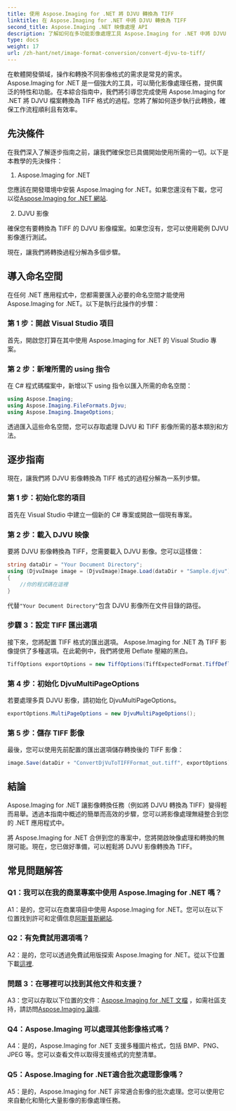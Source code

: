 ```yaml
---
title: 使用 Aspose.Imaging for .NET 將 DJVU 轉換為 TIFF
linktitle: 在 Aspose.Imaging for .NET 中將 DJVU 轉換為 TIFF
second_title: Aspose.Imaging .NET 映像處理 API
description: 了解如何在多功能影像處理工具 Aspose.Imaging for .NET 中將 DJVU 轉換為 TIFF。讓您的影像轉換任務變得更加輕鬆。
type: docs
weight: 17
url: /zh-hant/net/image-format-conversion/convert-djvu-to-tiff/
---
```

在軟體開發領域，操作和轉換不同影像格式的需求是常見的需求。 Aspose.Imaging for .NET 是一個強大的工具，可以簡化影像處理任務，提供廣泛的特性和功能。在本綜合指南中，我們將引導您完成使用 Aspose.Imaging for .NET 將 DJVU 檔案轉換為 TIFF 格式的過程。您將了解如何逐步執行此轉換，確保工作流程順利且有效率。

## 先決條件

在我們深入了解逐步指南之前，讓我們確保您已具備開始使用所需的一切。以下是本教學的先決條件：

1. Aspose.Imaging for .NET

您應該在開發環境中安裝 Aspose.Imaging for .NET。如果您還沒有下載，您可以從[Aspose.Imaging for .NET 網站](https://releases.aspose.com/imaging/net/).

2. DJVU 影像

確保您有要轉換為 TIFF 的 DJVU 影像檔案。如果您沒有，您可以使用範例 DJVU 影像進行測試。

現在，讓我們將轉換過程分解為多個步驟。

## 導入命名空間

在任何 .NET 應用程式中，您都需要匯入必要的命名空間才能使用 Aspose.Imaging for .NET。以下是執行此操作的步驟：

### 第 1 步：開啟 Visual Studio 項目

首先，開啟您打算在其中使用 Aspose.Imaging for .NET 的 Visual Studio 專案。

### 第 2 步：新增所需的 using 指令

在 C# 程式碼檔案中，新增以下 using 指令以匯入所需的命名空間：

```csharp
using Aspose.Imaging;
using Aspose.Imaging.FileFormats.Djvu;
using Aspose.Imaging.ImageOptions;
```

透過匯入這些命名空間，您可以存取處理 DJVU 和 TIFF 影像所需的基本類別和方法。

## 逐步指南

現在，讓我們將 DJVU 影像轉換為 TIFF 格式的過程分解為一系列步驟。

### 第 1 步：初始化您的項目

首先在 Visual Studio 中建立一個新的 C# 專案或開啟一個現有專案。

### 第 2 步：載入 DJVU 映像

要將 DJVU 影像轉換為 TIFF，您需要載入 DJVU 影像。您可以這樣做：

```csharp
string dataDir = "Your Document Directory";
using (DjvuImage image = (DjvuImage)Image.Load(dataDir + "Sample.djvu"))
{
    //你的程式碼在這裡
}
```

代替`"Your Document Directory"`包含 DJVU 影像所在文件目錄的路徑。

### 步驟 3：設定 TIFF 匯出選項

接下來，您將配置 TIFF 格式的匯出選項。 Aspose.Imaging for .NET 為 TIFF 影像提供了多種選項。在此範例中，我們將使用 Deflate 壓縮的黑白。

```csharp
TiffOptions exportOptions = new TiffOptions(TiffExpectedFormat.TiffDeflateBw);
```

### 第 4 步：初始化 DjvuMultiPageOptions

若要處理多頁 DJVU 影像，請初始化 DjvuMultiPageOptions。

```csharp
exportOptions.MultiPageOptions = new DjvuMultiPageOptions();
```

### 第 5 步：儲存 TIFF 影像

最後，您可以使用先前配置的匯出選項儲存轉換後的 TIFF 影像：

```csharp
image.Save(dataDir + "ConvertDjVuToTIFFFormat_out.tiff", exportOptions);
```

## 結論

Aspose.Imaging for .NET 讓影像轉換任務（例如將 DJVU 轉換為 TIFF）變得輕而易舉。透過本指南中概述的簡單而高效的步驟，您可以將影像處理無縫整合到您的 .NET 應用程式中。

將 Aspose.Imaging for .NET 合併到您的專案中，您將開啟映像處理和轉換的無限可能。現在，您已做好準備，可以輕鬆將 DJVU 影像轉換為 TIFF。

## 常見問題解答

### Q1：我可以在我的商業專案中使用 Aspose.Imaging for .NET 嗎？

A1：是的，您可以在商業項目中使用 Aspose.Imaging for .NET。您可以在以下位置找到許可和定價信息[阿斯普斯網站](https://purchase.aspose.com/buy).

### Q2：有免費試用選項嗎？

 A2：是的，您可以透過免費試用版探索 Aspose.Imaging for .NET。從以下位置下載[這裡](https://releases.aspose.com/).

### 問題 3：在哪裡可以找到其他文件和支援？

 A3：您可以存取以下位置的文件：[Aspose.Imaging for .NET 文檔](https://reference.aspose.com/imaging/net/) ，如需社區支持，請訪問[Aspose.Imaging 論壇](https://forum.aspose.com/).

### Q4：Aspose.Imaging 可以處理其他影像格式嗎？

A4：是的，Aspose.Imaging for .NET 支援多種圖片格式，包括 BMP、PNG、JPEG 等。您可以查看文件以取得支援格式的完整清單。

### Q5：Aspose.Imaging for .NET適合批次處理影像嗎？

A5：是的，Aspose.Imaging for .NET 非常適合影像的批次處理。您可以使用它來自動化和簡化大量影像的影像處理任務。
